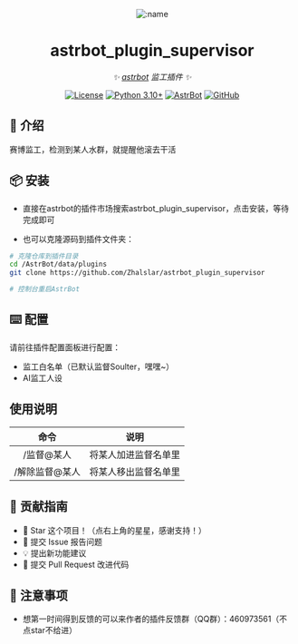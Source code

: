 
<div align="center">

![:name](https://count.getloli.com/@astrbot_plugin_supervisor?name=astrbot_plugin_supervisor&theme=minecraft&padding=6&offset=0&align=top&scale=1&pixelated=1&darkmode=auto)


# astrbot_plugin_supervisor

_✨ [astrbot](https://github.com/AstrBotDevs/AstrBot) 监工插件 ✨_  

[![License](https://img.shields.io/badge/License-MIT-green.svg)](https://opensource.org/licenses/MIT)
[![Python 3.10+](https://img.shields.io/badge/Python-3.10%2B-blue.svg)](https://www.python.org/)
[![AstrBot](https://img.shields.io/badge/AstrBot-3.4%2B-orange.svg)](https://github.com/Soulter/AstrBot)
[![GitHub](https://img.shields.io/badge/作者-Zhalslar-blue)](https://github.com/Zhalslar)

</div>

## 🤝 介绍

赛博监工，检测到某人水群，就提醒他滚去干活

## 📦 安装

- 直接在astrbot的插件市场搜索astrbot_plugin_supervisor，点击安装，等待完成即可

- 也可以克隆源码到插件文件夹：

```bash
# 克隆仓库到插件目录
cd /AstrBot/data/plugins
git clone https://github.com/Zhalslar/astrbot_plugin_supervisor

# 控制台重启AstrBot
```

## ⌨️ 配置

请前往插件配置面板进行配置：

- 监工白名单（已默认监督Soulter，嘿嘿~）
- AI监工人设

## 使用说明

|     命令      |      说明       |
|:-------------:|:-----------------------------:|
| /监督@某人      | 将某人加进监督名单里  |
| /解除监督@某人  | 将某人移出监督名单里   |

## 👥 贡献指南

- 🌟 Star 这个项目！（点右上角的星星，感谢支持！）
- 🐛 提交 Issue 报告问题
- 💡 提出新功能建议
- 🔧 提交 Pull Request 改进代码

## 📌 注意事项

- 想第一时间得到反馈的可以来作者的插件反馈群（QQ群）：460973561（不点star不给进）
